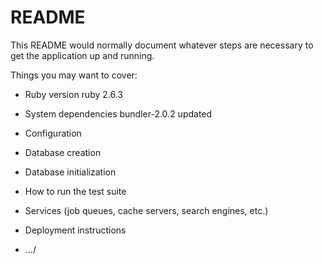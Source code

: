 # README

This README would normally document whatever steps are necessary to get the
application up and running.

Things you may want to cover:

* Ruby version
ruby 2.6.3
* System dependencies
bundler-2.0.2 updated
* Configuration

* Database creation

* Database initialization

* How to run the test suite

* Services (job queues, cache servers, search engines, etc.)

* Deployment instructions

* .../
